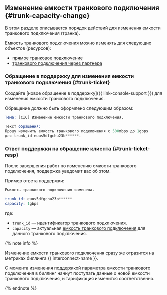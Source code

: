 ## Изменение емкости транкового подключения {#trunk-capacity-change}

В этом разделе описывается порядок действий для изменения емкости транкового подключения (транка).

Емкость транкового подключения можно изменять для следующих объектов (ресурсов):
* [прямое транковое подключение](../../interconnect/concepts/trunk.md)
* [транкового подключения через партнера ](../../interconnect/concepts/trunk.md#partner-link) 


### Обращение в поддержку для изменения емкости транкового подключения {#trunk-ticket}

Создайте [новое обращение в поддержку]({{ link-console-support }}) для изменения емкости транкового подключения.

Обращение должно быть оформлено следующим образом:


```s
Тема: [CIC] Изменение емкости транкового подключения.

Текст обращения:
Прошу изменить емкость транкового подключения с 500mbps до 1gbps
для trunk_id euus5dfgchu23b******.
```


### Ответ поддержки на обращение клиента {#trunk-ticket-resp}

После завершения работ по изменению емкости транкового подключения, поддержка уведомит вас об этом.

Пример ответа поддержки:

```s
Емкость транкового подключения изменена.

trunk_id: euus5dfgchu23b******
capacity: 1gbps
```

где: 

* `trunk_id` — идентификатор транкового подключения.
* `capacity` — актуальная [емкость транкового подключения](../../interconnect/concepts/capacity.md) для данного транкового подключения.


{% note info %}

Изменение емкости транкового подключения сразу же отразится на метриках биллинга {{ interconnect-name }}.

С момента изменения поддержкой параметра емкости транкового подключения в биллинг начнут поступать данные о новой емкости транкового подключения, и тарификация изменится соответственно. 

{% endnote %}

